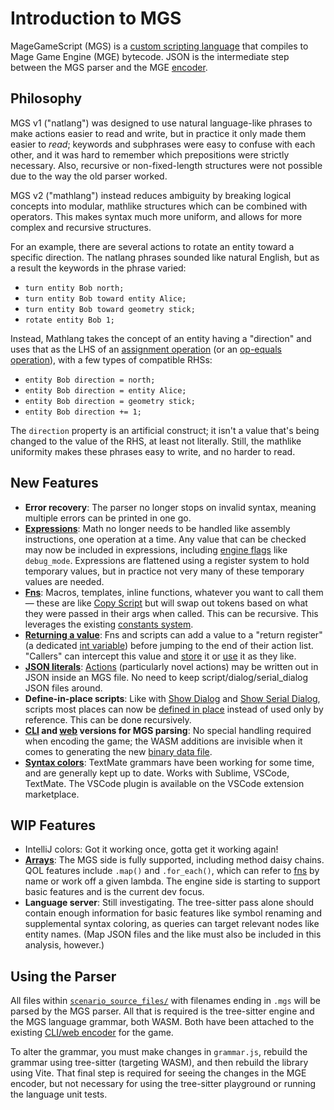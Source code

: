# Introduction to MGS

MageGameScript (MGS) is a [custom scripting language](https://en.wikipedia.org/wiki/Domain-specific_language) that compiles to Mage Game Engine (MGE) bytecode. JSON is the intermediate step between the MGS parser and the MGE [encoder](encoder).

## Philosophy

MGS v1 ("natlang") was designed to use natural language-like phrases to make actions easier to read and write, but in practice it only made them easier to _read_; keywords and subphrases were easy to confuse with each other, and it was hard to remember which prepositions were strictly necessary. Also, recursive or non-fixed-length structures were not possible due to the way the old parser worked.

MGS v2 ("mathlang") instead reduces ambiguity by breaking logical concepts into modular, mathlike structures which can be combined with operators. This makes syntax much more uniform, and allows for more complex and recursive structures.

For an example, there are several actions to rotate an entity toward a specific direction. The natlang phrases sounded like natural English, but as a result the keywords in the phrase varied:

- `turn entity Bob north;`
- `turn entity Bob toward entity Alice;`
- `turn entity Bob toward geometry stick;`
- `rotate entity Bob 1;`

Instead, Mathlang takes the concept of an entity having a "direction" and uses that as the LHS of an [assignment operation](actions#assign-direction-value) (or an [op-equals operation](actions#change-int-value)), with a few types of compatible RHSs:

- `entity Bob direction = north;`
- `entity Bob direction = entity Alice;`
- `entity Bob direction = geometry stick;`
- `entity Bob direction += 1;`

The `direction` property is an artificial construct; it isn't a value that's being changed to the value of the RHS, at least not literally. Still, the mathlike uniformity makes these phrases easy to write, and no harder to read.

## New Features

- **Error recovery**: The parser no longer stops on invalid syntax, meaning multiple errors can be printed in one go.
- **[Expressions](expressions_and_operators)**: Math no longer needs to be handled like assembly instructions, one operation at a time. Any value that can be checked may now be included in expressions, including [engine flags](state#engine-flags) like `debug_mode`. Expressions are flattened using a register system to hold temporary values, but in practice not very many of these temporary values are needed.
- **[Fns](fns)**: Macros, templates, inline functions, whatever you want to call them — these are like [Copy Script](macros#copy-script) but will swap out tokens based on what they were passed in their args when called. This can be recursive. This leverages the existing [constants system](constants).
- **[Returning a value](script_control_flow#return)**: Fns and scripts can add a value to a "return register" (a dedicated [int variable](state#integer-variables)) before jumping to the end of their action list. "Callers" can intercept this value and [store](actions#assign-int-value) it or [use](expressions_and_operators#int-expressions) it as they like.
- **[JSON literals](json_literals)**: [Actions](actions) (particularly novel actions) may be written out in JSON inside an MGS file. No need to keep script/dialog/serial_dialog JSON files around.
- **Define-in-place scripts**: Like with [Show Dialog](actions#show-dialog) and [Show Serial Dialog](actions#show-serial-dialog), scripts most places can now be [defined in place](scripts#script-literal) instead of used only by reference. This can be done recursively.
- **[CLI](encoder#cli-encoder) and [web](encoder#web-encoder) versions for MGS parsing**: No special handling required when encoding the game; the WASM additions are invisible when it comes to generating the new [binary data file](encoder#game.dat).
- **[Syntax colors](what_youll_need#syntax-colors)**: TextMate grammars have been working for some time, and are generally kept up to date. Works with Sublime, VSCode, TextMate. The VSCode plugin is available on the VSCode extension marketplace.

## WIP Features

- IntelliJ colors: Got it working once, gotta get it working again!
- **[Arrays](arrays)**: The MGS side is fully supported, including method daisy chains. QOL features include `.map()` and `.for_each()`, which can refer to [fns](fns) by name or work off a given lambda. The engine side is starting to support basic features and is the current dev focus.
- **Language server**: Still investigating. The tree-sitter pass alone should contain enough information for basic features like symbol renaming and supplemental syntax coloring, as queries can target relevant nodes like entity names. (Map JSON files and the like must also be included in this analysis, however.)

## Using the Parser

All files within [`scenario_source_files/`](what_youll_need#scenario_source_files) with filenames ending in `.mgs` will be parsed by the MGS parser. All that is required is the tree-sitter engine and the MGS language grammar, both WASM. Both have been attached to the existing [CLI/web encoder](encoder) for the game.

To alter the grammar, you must make changes in `grammar.js`, rebuild the grammar using tree-sitter (targeting WASM), and then rebuild the library using Vite. That final step is required for seeing the changes in the MGE encoder, but not necessary for using the tree-sitter playground or running the language unit tests.
